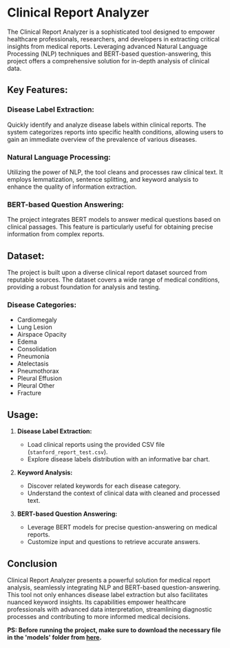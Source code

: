 # Clinical Report Analyzer
The Clinical Report Analyzer is a sophisticated tool designed to empower healthcare professionals, researchers, and developers in extracting critical insights from medical reports. Leveraging advanced Natural Language Processing (NLP) techniques and BERT-based question-answering, this project offers a comprehensive solution for in-depth analysis of clinical data.

## Key Features:

### Disease Label Extraction:
Quickly identify and analyze disease labels within clinical reports. The system categorizes reports into specific health conditions, allowing users to gain an immediate overview of the prevalence of various diseases.

### Natural Language Processing:
Utilizing the power of NLP, the tool cleans and processes raw clinical text. It employs lemmatization, sentence splitting, and keyword analysis to enhance the quality of information extraction.

### BERT-based Question Answering:
The project integrates BERT models to answer medical questions based on clinical passages. This feature is particularly useful for obtaining precise information from complex reports.

## Dataset:
The project is built upon a diverse clinical report dataset sourced from reputable sources. The dataset covers a wide range of medical conditions, providing a robust foundation for analysis and testing.

### Disease Categories:
- Cardiomegaly
- Lung Lesion
- Airspace Opacity
- Edema
- Consolidation
- Pneumonia
- Atelectasis
- Pneumothorax
- Pleural Effusion
- Pleural Other
- Fracture

## Usage:
1. **Disease Label Extraction:**
   - Load clinical reports using the provided CSV file (`stanford_report_test.csv`).
   - Explore disease labels distribution with an informative bar chart.

2. **Keyword Analysis:**
   - Discover related keywords for each disease category.
   - Understand the context of clinical data with cleaned and processed text.

3. **BERT-based Question Answering:**
   - Leverage BERT models for precise question-answering on medical reports.
   - Customize input and questions to retrieve accurate answers.

## Conclusion

Clinical Report Analyzer presents a powerful solution for medical report analysis, seamlessly integrating NLP and BERT-based question-answering. This tool not only enhances disease label extraction but also facilitates nuanced keyword insights. Its capabilities empower healthcare professionals with advanced data interpretation, streamlining diagnostic processes and contributing to more informed medical decisions.

**PS: Before running the project, make sure to download the necessary file in the 'models' folder from [here](https://drive.google.com/file/d/1FzQteAgbYFHAwPO7Xtd51AJ-hL94X5Xe/view?usp=sharing).**




